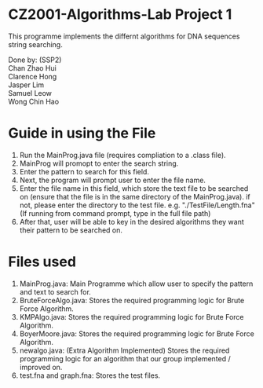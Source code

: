 # CZ2001-Algorithms-Lab Project 1  

This programme implements the differnt algorithms for DNA sequences string searching.  

Done by: (SSP2) <br>
Chan Zhao Hui <br>
Clarence Hong <br>
Jasper Lim <br>
Samuel Leow <br>
Wong Chin Hao <br>



# Guide in using the File #
1. Run the MainProg.java file (requires compliation to a .class file). 
2. MainProg will promopt to enter the search string.
3. Enter the pattern to search for this field.
4. Next, the program will prompt user to enter the file name.
5. Enter the file name in this field, which store the text file to be searched on (ensure that the file is in the same directory of the MainProg.java). if not, please enter the directory to the test file. e.g. "./TestFile/Length.fna" (If running from command prompt, type in the full file path)
6. After that, user will be able to key in the desired algorithms they want their pattern to be searched on. 

# Files used # 
1. MainProg.java: Main Programme which allow user to specify the pattern and text to search for.
2. BruteForceAlgo.java: Stores the required programming logic for Brute Force Algorithm.
3. KMPAlgo.java: Stores the required programming logic for Brute Force Algorithm.
3. BoyerMoore.java: Stores the required programming logic for Brute Force Algorithm. 
4. newalgo.java: (Extra Algorithm Implemented) Stores the required programming logic for an algorithm that our group implemented / improved on.
5. test.fna and graph.fna: Stores the test files. 
